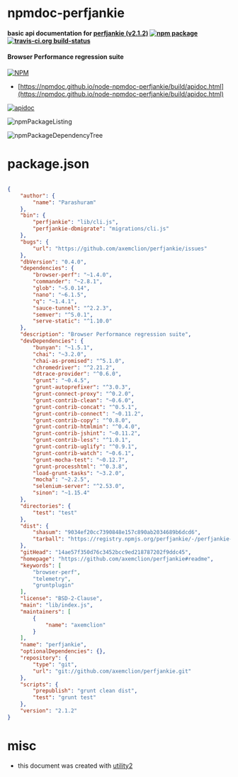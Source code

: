 # npmdoc-perfjankie

#### basic api documentation for  [perfjankie (v2.1.2)](https://github.com/axemclion/perfjankie#readme)  [![npm package](https://img.shields.io/npm/v/npmdoc-perfjankie.svg?style=flat-square)](https://www.npmjs.org/package/npmdoc-perfjankie) [![travis-ci.org build-status](https://api.travis-ci.org/npmdoc/node-npmdoc-perfjankie.svg)](https://travis-ci.org/npmdoc/node-npmdoc-perfjankie)

#### Browser Performance regression suite

[![NPM](https://nodei.co/npm/perfjankie.png?downloads=true&downloadRank=true&stars=true)](https://www.npmjs.com/package/perfjankie)

- [https://npmdoc.github.io/node-npmdoc-perfjankie/build/apidoc.html](https://npmdoc.github.io/node-npmdoc-perfjankie/build/apidoc.html)

[![apidoc](https://npmdoc.github.io/node-npmdoc-perfjankie/build/screenCapture.buildCi.browser.%252Ftmp%252Fbuild%252Fapidoc.html.png)](https://npmdoc.github.io/node-npmdoc-perfjankie/build/apidoc.html)

![npmPackageListing](https://npmdoc.github.io/node-npmdoc-perfjankie/build/screenCapture.npmPackageListing.svg)

![npmPackageDependencyTree](https://npmdoc.github.io/node-npmdoc-perfjankie/build/screenCapture.npmPackageDependencyTree.svg)



# package.json

```json

{
    "author": {
        "name": "Parashuram"
    },
    "bin": {
        "perfjankie": "lib/cli.js",
        "perfjankie-dbmigrate": "migrations/cli.js"
    },
    "bugs": {
        "url": "https://github.com/axemclion/perfjankie/issues"
    },
    "dbVersion": "0.4.0",
    "dependencies": {
        "browser-perf": "~1.4.0",
        "commander": "~2.8.1",
        "glob": "~5.0.14",
        "nano": "~6.1.5",
        "q": "~1.4.1",
        "sauce-tunnel": "^2.2.3",
        "semver": "^5.0.1",
        "serve-static": "^1.10.0"
    },
    "description": "Browser Performance regression suite",
    "devDependencies": {
        "bunyan": "~1.5.1",
        "chai": "~3.2.0",
        "chai-as-promised": "^5.1.0",
        "chromedriver": "^2.21.2",
        "dtrace-provider": "^0.6.0",
        "grunt": "~0.4.5",
        "grunt-autoprefixer": "^3.0.3",
        "grunt-connect-proxy": "^0.2.0",
        "grunt-contrib-clean": "~0.6.0",
        "grunt-contrib-concat": "^0.5.1",
        "grunt-contrib-connect": "~0.11.2",
        "grunt-contrib-copy": "^0.8.0",
        "grunt-contrib-htmlmin": "^0.4.0",
        "grunt-contrib-jshint": "~0.11.2",
        "grunt-contrib-less": "^1.0.1",
        "grunt-contrib-uglify": "^0.9.1",
        "grunt-contrib-watch": "~0.6.1",
        "grunt-mocha-test": "~0.12.7",
        "grunt-processhtml": "^0.3.8",
        "load-grunt-tasks": "~3.2.0",
        "mocha": "~2.2.5",
        "selenium-server": "^2.53.0",
        "sinon": "~1.15.4"
    },
    "directories": {
        "test": "test"
    },
    "dist": {
        "shasum": "9034ef20cc7390848e157c890ab2034689b6dcd6",
        "tarball": "https://registry.npmjs.org/perfjankie/-/perfjankie-2.1.2.tgz"
    },
    "gitHead": "14ae57f350d76c3452bcc9ed218787202f9ddc45",
    "homepage": "https://github.com/axemclion/perfjankie#readme",
    "keywords": [
        "browser-perf",
        "telemetry",
        "gruntplugin"
    ],
    "license": "BSD-2-Clause",
    "main": "lib/index.js",
    "maintainers": [
        {
            "name": "axemclion"
        }
    ],
    "name": "perfjankie",
    "optionalDependencies": {},
    "repository": {
        "type": "git",
        "url": "git://github.com/axemclion/perfjankie.git"
    },
    "scripts": {
        "prepublish": "grunt clean dist",
        "test": "grunt test"
    },
    "version": "2.1.2"
}
```



# misc
- this document was created with [utility2](https://github.com/kaizhu256/node-utility2)
